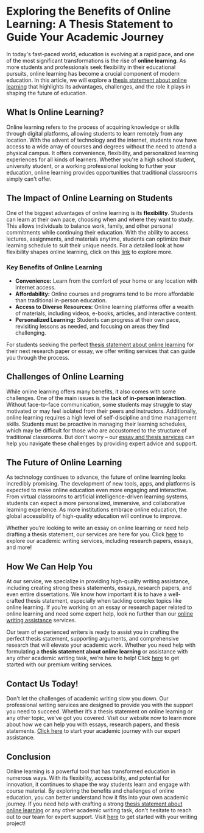 # Exploring the Benefits of Online Learning: A Thesis Statement to Guide Your Academic Journey

In today's fast-paced world, education is evolving at a rapid pace, and one of the most significant transformations is the rise of **online learning**. As more students and professionals seek flexibility in their educational pursuits, online learning has become a crucial component of modern education. In this article, we will explore a [thesis statement about online learning](https://tinyurl.com/topessay?keyword=thesis+statement+about+online+learning) that highlights its advantages, challenges, and the role it plays in shaping the future of education.

## What Is Online Learning?

Online learning refers to the process of acquiring knowledge or skills through digital platforms, allowing students to learn remotely from any location. With the advent of technology and the internet, students now have access to a wide array of courses and degrees without the need to attend a physical campus. It offers convenience, flexibility, and personalized learning experiences for all kinds of learners. Whether you're a high school student, university student, or a working professional looking to further your education, online learning provides opportunities that traditional classrooms simply can't offer.

## The Impact of Online Learning on Students

One of the biggest advantages of online learning is its **flexibility**. Students can learn at their own pace, choosing when and where they want to study. This allows individuals to balance work, family, and other personal commitments while continuing their education. With the ability to access lectures, assignments, and materials anytime, students can optimize their learning schedule to suit their unique needs. For a detailed look at how flexibility shapes online learning, click on this [link](https://tinyurl.com/topessay?keyword=thesis+statement+about+online+learning) to explore more.

### Key Benefits of Online Learning

- **Convenience:** Learn from the comfort of your home or any location with internet access.
- **Affordability:** Online courses and programs tend to be more affordable than traditional in-person education.
- **Access to Diverse Resources:** Online learning platforms offer a wealth of materials, including videos, e-books, articles, and interactive content.
- **Personalized Learning:** Students can progress at their own pace, revisiting lessons as needed, and focusing on areas they find challenging.

For students seeking the perfect [thesis statement about online learning](https://tinyurl.com/topessay?keyword=thesis+statement+about+online+learning) for their next research paper or essay, we offer writing services that can guide you through the process.

## Challenges of Online Learning

While online learning offers many benefits, it also comes with some challenges. One of the main issues is the **lack of in-person interaction**. Without face-to-face communication, some students may struggle to stay motivated or may feel isolated from their peers and instructors. Additionally, online learning requires a high level of self-discipline and time management skills. Students must be proactive in managing their learning schedules, which may be difficult for those who are accustomed to the structure of traditional classrooms. But don't worry – our [essay and thesis services](https://tinyurl.com/topessay?keyword=thesis+statement+about+online+learning) can help you navigate these challenges by providing expert advice and support.

## The Future of Online Learning

As technology continues to advance, the future of online learning looks incredibly promising. The development of new tools, apps, and platforms is expected to make online education even more engaging and interactive. From virtual classrooms to artificial intelligence-driven learning systems, students can expect a more personalized, immersive, and collaborative learning experience. As more institutions embrace online education, the global accessibility of high-quality education will continue to improve.

Whether you’re looking to write an essay on online learning or need help drafting a thesis statement, our services are here for you. Click [here](https://tinyurl.com/topessay?keyword=thesis+statement+about+online+learning) to explore our academic writing services, including research papers, essays, and more!

## How We Can Help You

At our service, we specialize in providing high-quality writing assistance, including creating strong thesis statements, essays, research papers, and even entire dissertations. We know how important it is to have a well-crafted thesis statement, especially when tackling complex topics like online learning. If you’re working on an essay or research paper related to online learning and need some expert help, look no further than our [online writing assistance](https://tinyurl.com/topessay?keyword=thesis+statement+about+online+learning) services.

Our team of experienced writers is ready to assist you in crafting the perfect thesis statement, supporting arguments, and comprehensive research that will elevate your academic work. Whether you need help with formulating a **thesis statement about online learning** or assistance with any other academic writing task, we’re here to help! Click [here](https://tinyurl.com/topessay?keyword=thesis+statement+about+online+learning) to get started with our premium writing services.

## Contact Us Today!

Don't let the challenges of academic writing slow you down. Our professional writing services are designed to provide you with the support you need to succeed. Whether it’s a thesis statement on online learning or any other topic, we’ve got you covered. Visit our website now to learn more about how we can help you with essays, research papers, and thesis statements. [Click here](https://tinyurl.com/topessay?keyword=thesis+statement+about+online+learning) to start your academic journey with our expert assistance.

## Conclusion

Online learning is a powerful tool that has transformed education in numerous ways. With its flexibility, accessibility, and potential for innovation, it continues to shape the way students learn and engage with course material. By exploring the benefits and challenges of online education, you can better understand how it fits into your own academic journey. If you need help with crafting a strong [thesis statement about online learning](https://tinyurl.com/topessay?keyword=thesis+statement+about+online+learning) or any other academic writing task, don't hesitate to reach out to our team for expert support. Visit [here](https://tinyurl.com/topessay?keyword=thesis+statement+about+online+learning) to get started with your writing project!
